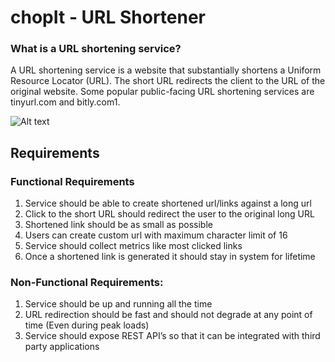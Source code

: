 # chopIt - URL Shortener

### What is a URL shortening service?
A URL shortening service is a website that substantially shortens a Uniform Resource Locator (URL). The short URL redirects the client to the URL of the original website. Some popular public-facing URL shortening services are tinyurl.com and bitly.com1.

![Alt text](https://systemdesign.one/url-shortening-system-design/what-is-url-shortening-service.webp)

## Requirements

### Functional Requirements

1) Service should be able to create shortened url/links against a long url
2) Click to the short URL should redirect the user to the original long URL
3) Shortened link should be as small as possible
4) Users can create custom url with maximum character limit of 16
5) Service should collect metrics like most clicked links
6) Once a shortened link is generated it should stay in system for lifetime

### Non-Functional Requirements:

1) Service should be up and running all the time
2) URL redirection should be fast and should not degrade at any point of time (Even during peak loads)
3) Service should expose REST API’s so that it can be integrated with third party applications